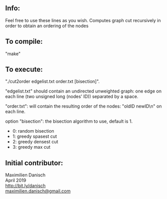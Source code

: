 
## Info:

Feel free to use these lines as you wish.
Computes graph cut recursively in order to obtain an ordering of the nodes

## To compile:

"make"

## To execute:

"./cut2order edgelist.txt order.txt [bisection]".

"edgelist.txt" should contain an undirected unweighted graph: one edge on each line (two unsigned long (nodes' ID)) separated by a space.

"order.txt": will contain the resulting order of the nodes: "oldID newID\n" on each line.

option "bisection": the  bisection algorithm to use, default is 1.
- 0: random bisection
- 1: greedy spasest cut
- 2: greedy densest cut
- 3: greedy max cut

## Initial contributor:
Maximilien Danisch  
April 2019  
http://bit.ly/danisch  
maximilien.danisch@gmail.com
